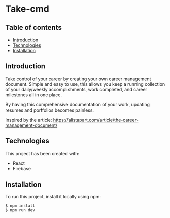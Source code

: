 # Take-cmd

## Table of contents
* [Introduction](#introduction)
* [Technologies](#technologies)
* [Installation](#installation)


## Introduction
Take control of your career by creating your own career management document. Simple and easy to use, this allows you keep a running collection of your daily/weekly accomplishments, work completed, and career milestones all in one place.

By having this comprehensive documentation of your work, updating resumes and portfolios becomes painless.

Inspired by the article: https://alistapart.com/article/the-career-management-document/


## Technologies
This project has been created with:
* React
* Firebase


## Installation
To run this project, install it locally using npm:
```
$ npm install
$ npm run dev
```
